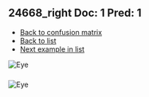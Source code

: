 ## 24668_right Doc: 1 Pred: 1
- [Back to confusion matrix](https://github.com/juliandewit/kaggle_retinopathy/blob/master/matrix.md)
- [Back to list](https://github.com/juliandewit/kaggle_retinopathy/blob/master/lists/11/list.md)
- [Next example in list](https://github.com/juliandewit/kaggle_retinopathy/blob/master/lists/11/24/24696_right.md)

![Eye](https://retinopaty.blob.core.windows.net/size1024/24668_right_1.jpeg)

### 

![Eye]()
